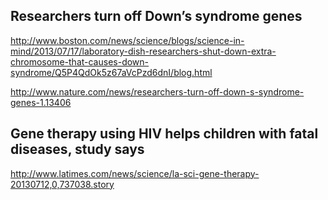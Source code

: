 

## Researchers turn off Down’s syndrome genes

http://www.boston.com/news/science/blogs/science-in-mind/2013/07/17/laboratory-dish-researchers-shut-down-extra-chromosome-that-causes-down-syndrome/Q5P4QdOk5z67aVcPzd6dnI/blog.html

http://www.nature.com/news/researchers-turn-off-down-s-syndrome-genes-1.13406


## Gene therapy using HIV helps children with fatal diseases, study says

http://www.latimes.com/news/science/la-sci-gene-therapy-20130712,0,737038.story